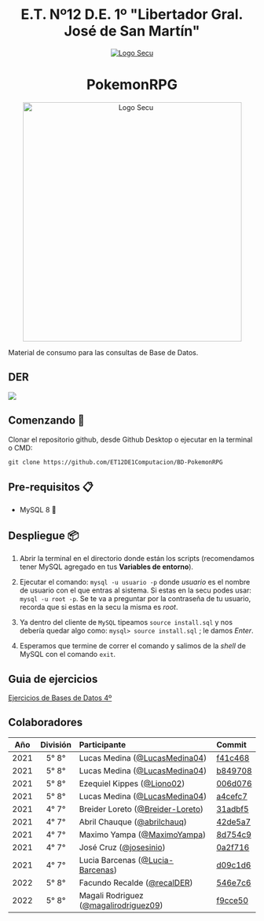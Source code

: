 <h1 align="center">E.T. Nº12 D.E. 1º "Libertador Gral. José de San Martín"</h1>
<p align="center">
  <a href="https://et12.edu.ar"><img src="https://et12.edu.ar/imgs/et12.png" alt="Logo Secu"></a>
</p>
<h1 align="center">PokemonRPG</h1>
<p align="center">
  <img width="445" height="487" src="imgs/vamoAPrograma.png" alt="Logo Secu">
</p>
Material de consumo para las consultas de Base de Datos.

## DER

<img src="doc/DER.png">

## Comenzando 🚀

Clonar el repositorio github, desde Github Desktop o ejecutar en la terminal o CMD:

```
git clone https://github.com/ET12DE1Computacion/BD-PokemonRPG
```

## Pre-requisitos 📋

- MySQL 8 🐬

## Despliegue 📦

1. Abrir la terminal en el directorio donde están los scripts (recomendamos tener MySQL agregado en tus **Variables de entorno**).

1. Ejecutar el comando: `mysql -u usuario -p` donde *usuario* es el nombre de usuario con el que entras al sistema. Si estas en la secu podes usar: `mysql -u root -p`. Se te va a preguntar por la contraseña de tu usuario, recorda que si estas en la secu la misma es *root*.

1. Ya dentro del cliente de `MySQL` tipeamos `source install.sql` y nos debería quedar algo como: `mysql> source install.sql` ; le damos _Enter_.

1. Esperamos que termine de correr el comando y salimos de la _shell_ de MySQL con el comando `exit`.

## Guia de ejercicios

[Ejercicios de Bases de Datos 4º](ejercicios/04%20BD/README.md)

## Colaboradores

| Año   | División| Participante                                                                | Commit                                                                                                          |
| :---: | :---:   |       :---                                                                  | :---                                                                                                            |
| 2021  | 5° 8°   | Lucas Medina ([@LucasMedina04](https://github.com/LucasMedina04))                    | [f41c468](https://github.com/ET12DE1Computacion/BD-PokemonRPG/commit/f41c4689b1147b4af05cdc8a1c1ae35171fb7f2d)    |
| 2021  | 5° 8°   | Lucas Medina ([@LucasMedina04](https://github.com/LucasMedina04))                    | [b849708](https://github.com/ET12DE1Computacion/BD-PokemonRPG/commit/b8497080352a823a57a03beddeafa8c0c640a879)    |
| 2021  | 5° 8°   | Ezequiel Kippes ([@Liono02](https://github.com/Liono02))                             | [006d076](https://github.com/ET12DE1Computacion/BD-PokemonRPG/commit/006d076b88312ade579afeec89d4bc51ade5b803)    |
| 2021  | 5° 8°   | Lucas Medina ([@LucasMedina04](https://github.com/LucasMedina04))                    | [a4cefc7](https://github.com/ET12DE1Computacion/BD-PokemonRPG/commit/a4cefc7adaf001151e2a83d7e8ea948464321706)    |
| 2021  | 4° 7°   | Breider Loreto ([@Breider-Loreto](https://github.com/Breider-Loreto))                | [31adbf5](https://github.com/ET12DE1Computacion/BD-PokemonRPG/commit/31adbf590e26b5406897a7c380a96da1c7c8560f)    |
| 2021  | 4° 7°   | Abril Chauque ([@abrilchauq](https://github.com/abrilchauq))                         | [42de5a7](https://github.com/ET12DE1Computacion/BD-PokemonRPG/commit/42de5a75820f831fa72a6cf2b260fcaff3175a3a)    |
| 2021  | 4° 7°   | Maximo Yampa ([@MaximoYampa](https://github.com/MaximoYampa))                        | [8d754c9](https://github.com/ET12DE1Computacion/BD-PokemonRPG/commit/8d754c91f554bb7fadf21b4fcb20986a84f2f4b9)    |
| 2021  | 4° 7°   | José Cruz ([@josesinio](https://github.com/josesinio))                               | [0a2f716](https://github.com/ET12DE1Computacion/BD-PokemonRPG/commit/0a2f7164996de01f6809a29ea9e715dab49bf513)    |
| 2021  | 4° 7°   | Lucia Barcenas ([@Lucia-Barcenas](https://github.com/Lucia-Barcenas))                | [d09c1d6](https://github.com/ET12DE1Computacion/BD-PokemonRPG/commit/d09c1d6d9bdb25c60167547f5c86bcef723b604d)    |
| 2022  | 5° 8°   | Facundo Recalde ([@recalDER](https://github.com/recalDER))                           | [546e7c6](https://github.com/ET12DE1Computacion/BD-PokemonRPG/commit/546e7c63ae1051a28ec20bc43e96fb7b72bdec20)    |
| 2022  | 5° 8°   | Magali Rodriguez ([@magalirodriguez09](https://github.com/magalirodriguez09))        | [f9cce50](https://github.com/ET12DE1Computacion/BD-PokemonRPG/commit/f9cce5039c970a8a2440d864544fbbdceb6133a3)    |
